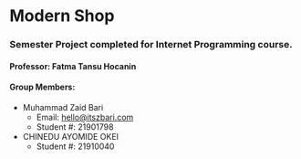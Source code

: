 # Modern Shop
### Semester Project completed for Internet Programming course.

#### Professor: Fatma Tansu Hocanin
#### Group Members:
- Muhammad Zaid Bari
  - Email: hello@itszbari.com
  - Student #: 21901798
-  CHINEDU AYOMIDE OKEI 
   -  Student #: 21910040
